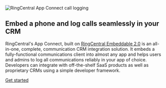   <div class="carousel container">
    <div class="row">
      <div class="column col s6">
        <img src="./img/app-connect-logging.png" class="d-block mx-lg-auto img-fluid" alt="RingCentral App Connect call logging" loading="lazy">
      </div>
      <div class="column col s6">
        <h2 class="">Embed a phone and log calls seamlessly in your CRM</h2>
        <p class="lead">RingCentral's App Connect, built on <a href="https://ringcentral.github.io/ringcentral-embeddable/">RingCentral Embeddable 2.0</a> is an all-in-one, complete, communication CRM integration solution. It embeds a fully-functional communications client into almost any app and helps users and admins to log all communications reliably in your app of choice. Developers can integrate with off-the-shelf SaaS products as well as proprietary CRMs using a simple developer framework.</p>
        <div class="">
          <a href="https://ringcentral.github.io/rc-unified-crm-extension/" class="btn btn-primary btn-lg px-4 me-md-2">Get started</a>
        </div>
      </div>
    </div>
  </div>
<!--
  <div class="container col-xxl-12 px-4 py-2">
    <div class="row flex-lg-row-reverse align-items-center py-2">
      <div class="col-10 col-sm-8 col-lg-6">
        <img src="./img/app-connect-logging.png" class="d-block mx-lg-auto img-fluid" alt="RingCentral App Connect call logging" loading="lazy">
      </div>
      <div class="col-lg-6">
        <h2 class="display-5 fw-bold lh-1 mb-3">Embed a phone and log calls seamlessly in your CRM</h2>
        <p class="lead">RingCentral's App Connect, built on <a href="https://ringcentral.github.io/ringcentral-embeddable/">RingCentral Embeddable 2.0</a> is an all-in-one, complete, communication CRM integration solution. It embeds a fully-functional communications client into almost any app and helps users and admins to log all communications reliably in your app of choice. Developers can integrate with off-the-shelf SaaS products as well as proprietary CRMs using a simple developer framework.</p>
        <div class="d-grid gap-2 d-md-flex justify-content-md-start">
          <a href="https://ringcentral.github.io/rc-unified-crm-extension/" class="btn btn-primary btn-lg px-4 me-md-2">Get started</a>
        </div>
      </div>
    </div>
  </div>
-->
